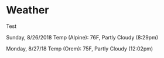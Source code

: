 # Weather
Test

Sunday, 8/26/2018
Temp (Alpine): 76F, Partly Cloudy (8:29pm)

Monday, 8/27/18
Temp (Orem): 75F, Partly Cloudy (12:02pm) 
